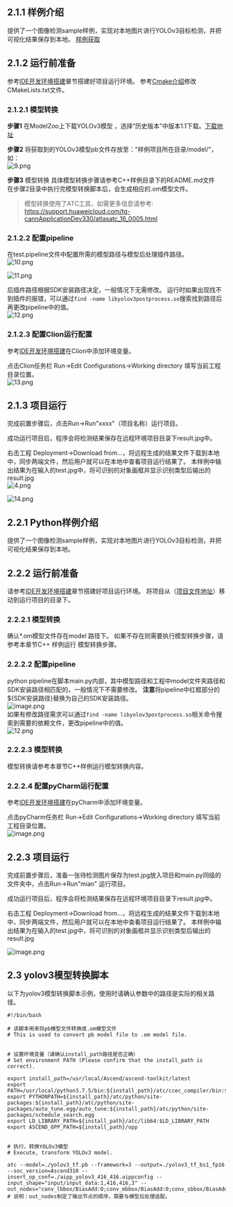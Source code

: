 ## 2.1.1 样例介绍
提供了一个图像检测sample样例，实现对本地图片进行YOLOv3目标检测，并把可视化结果保存到本地。
[样例获取](https://gitee.com/ascend/mindxsdk-referenceapps/tree/master/tutorials/ImageDetectionSample)

## 2.1.2 运行前准备
参考[IDE开发环境搭建](./1-2IDE开发环境搭建.md)章节搭建好项目运行环境。
参考[Cmake介绍](./Cmake介绍.md)修改CMakeLists.txt文件。

### 2.1.2.1 模型转换
**步骤1** 在ModelZoo上下载YOLOv3模型 ，选择“历史版本”中版本1.1下载。[下载地址](https://www.hiascend.com/zh/software/modelzoo/detail/C/210261e64adc42d2b3d84c447844e4c7)

**步骤2** 将获取到的YOLOv3模型pb文件存放至："样例项目所在目录/model/"，如：  
![9.png](img/1623229532350.png '9.png')

**步骤3** 模型转换
具体模型转换步骤请参考C++样例目录下的README.md文件  
在步骤2目录中执行完模型转换脚本后，会生成相应的.om模型文件。
>模型转换使用了ATC工具，如需更多信息请参考:  https://support.huaweicloud.com/tg-cannApplicationDev330/atlasatc_16_0005.html
### 2.1.2.2 配置pipeline
在test.pipeline文件中配置所需的模型路径与模型后处理插件路径。  
![10.png](img/1623231415247.png '10.png')  

![11.png](img/1623231423039.png '11.png')  

后插件路径根据SDK安装路径决定，一般情况下无需修改。
运行时如果出现找不到插件的报错，可以通过`find -name libyolov3postprocess.so`搜索找到路径后再更改pipeline中的值。  
![12.png](img/1623231850273.png '12.png')

### 2.1.2.3 配置Clion运行配置
参考[IDE开发环境搭建](./1-2IDE开发环境搭建.md)在Clion中添加环境变量。

点击Clion任务栏 Run->Edit Configurations->Working directory 填写当前工程目录位置。  
![13.png](img/1623232978995.png '13.png')

## 2.1.3 项目运行
完成前置步骤后，点击Run->Run"xxxx"（项目名称）运行项目。

成功运行项目后，程序会将检测结果保存在远程环境项目目录下result.jpg中。


右击工程 Deployment->Download from...，将远程生成的结果文件下载到本地中，同步两端文件，然后用户就可以在本地中查看项目运行结果了。
本样例中输出结果为在输入的test.jpg中，将可识别的对象画框并显示识别类型后输出的result.jpg  
![4.png](img/1623382648767.png '4.png')

![14.png](img/1623382869487.png '14.png')


## 2.2.1 Python样例介绍
提供了一个图像检测sample样例，实现对本地图片进行YOLOv3目标检测，并把可视化结果保存到本地。

## 2.2.2 运行前准备
请参考[IDE开发环境搭建](./1-2IDE开发环境搭建.md)章节搭建好项目运行环境。
将项目从（[项目文件地址](https://gitee.com/ascend/mindxsdk-referenceapps/tree/master/tutorials/ImageDetectionSample/python)）移动到运行项目的目录下。

### 2.2.2.1 模型转换
确认*.om模型文件存在model 路径下。
如果不存在则需要执行模型转换步骤，请参考本章节C++ 样例运行 模型转换步骤。

### 2.2.2.2 配置pipeline
python pipeline在脚本main.py内部，其中模型路径和工程中model文件夹路径和SDK安装路径相匹配的，一般情况下不需要修改。
**注意**将pipeline中红框部分的${SDK安装路径}替换为自己的SDK安装路径。  
![image.png](img/20210712150707.png 'image.png')  
如果有修改路径需求可以通过`find -name libyolov3postprocess.so`相关命令搜索到需要的依赖文件，更改pipeline中的值。  
![12.png](img/1623231850273.png '12.png')
### 2.2.2.3 模型转换
模型转换请参考本章节C++样例运行模型转换内容。


### 2.2.2.4 配置pyCharm运行配置
参考[IDE开发环境搭建](./1-2IDE开发环境搭建.md)在pyCharm中添加环境变量。

点击pyCharm任务栏 Run->Edit Configurations->Working directory 填写当前工程目录位置。  
![image.png](img/1623389741249.png 'image.png')

## 2.2.3 项目运行
完成前置步骤后，准备一张待检测图片保存为test.jpg放入项目和main.py同级的文件夹中，点击Run->Run"mian" 运行项目。

成功运行项目后，程序会将检测结果保存在远程环境项目目录下result.jpg中。

右击工程 Deployment->Download from...，将远程生成的结果文件下载到本地中，同步两端文件，然后用户就可以在本地中查看项目运行结果了。
本样例中输出结果为在输入的test.jpg中，将可识别的对象画框并显示识别类型后输出的result.jpg  

![image.png](img/1623835106290.png 'image.png')
## 2.3 yolov3模型转换脚本
以下为yolov3模型转换脚本示例，使用时请确认参数中的路径是实际的相关路径。
```
#!/bin/bash

# 该脚本用来将pb模型文件转换成.om模型文件
# This is used to convert pb model file to .om model file.


# 设置环境变量（请确认install_path路径是否正确）
# Set environment PATH (Please confirm that the install_path is correct).

export install_path=/usr/local/Ascend/ascend-toolkit/latest
export PATH=/usr/local/python3.7.5/bin:${install_path}/atc/ccec_compiler/bin:${install_path}/atc/bin:$PATH
export PYTHONPATH=${install_path}/atc/python/site-packages:${install_path}/atc/python/site-packages/auto_tune.egg/auto_tune:${install_path}/atc/python/site-packages/schedule_search.egg
export LD_LIBRARY_PATH=${install_path}/atc/lib64:$LD_LIBRARY_PATH
export ASCEND_OPP_PATH=${install_path}/opp


# 执行，转换YOLOv3模型
# Execute, transform YOLOv3 model.

atc --model=./yolov3_tf.pb --framework=3 --output=./yolov3_tf_bs1_fp16 --soc_version=Ascend310 --insert_op_conf=./aipp_yolov3_416_416.aippconfig --input_shape="input/input_data:1,416,416,3" --out_nodes="conv_lbbox/BiasAdd:0;conv_mbbox/BiasAdd:0;conv_sbbox/BiasAdd:0"
# 说明：out_nodes制定了输出节点的顺序，需要与模型后处理适配。
```
